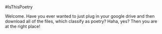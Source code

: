 #IsThisPoetry

Welcome. Have you ever wanted to just plug in your google drive and then download all of the files, which classify
as poetry? Haha, yes? Then you are at the right place!

